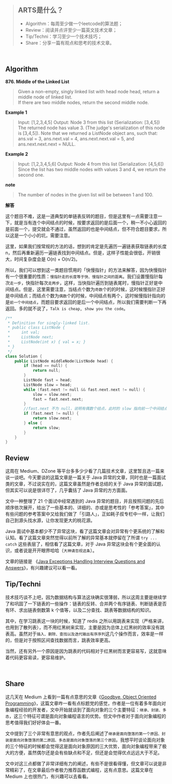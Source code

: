 
> ## ARTS是什么？
> - Algorithm：每周至少做一个leetcode的算法题；
> - Review：阅读并点评至少一篇英文技术文章；
>- Tip/Techni：学习至少一个技术技巧；
>- Share：分享一篇有观点和思考的技术文章。

<br>


## Algorithm
**876. Middle of the Linked List**
> Given a non-empty, singly linked list with head node head, return a middle node of linked list.<br>
> If there are two middle nodes, return the second middle node.

**Example 1**

> Input: [1,2,3,4,5]
Output: Node 3 from this list (Serialization: [3,4,5])
The returned node has value 3.  (The judge's serialization of this node is [3,4,5]).
Note that we returned a ListNode object ans, such that:
ans.val = 3, ans.next.val = 4, ans.next.next.val = 5, and ans.next.next.next = NULL.

**Example 2**
> Input: [1,2,3,4,5,6]
Output: Node 4 from this list (Serialization: [4,5,6])
Since the list has two middle nodes with values 3 and 4, we return the second one.

**note**
>The number of nodes in the given list will be between 1 and 100.

**解答**

这个题目不难，这是一道典型的单链表反转的题目，但是这里有一点需要注意一下，就是当有连个中间结点的时候，按要求返回的是后面一个，稍一不小心返回的是前面一个，提交就会不通过，虽然返回的也是中间结点，但不符合题目要求，所以这是一个小小的坑，需要注意。

这里，如果我们按常规的方法的话，想到的肯定是先遍历一遍链表获取链表的长度 n，然后再重新遍历一遍链表找到中间结点。但是，这样子性能会很低，开销很大，时间复杂度会是 O(n) + O(n/2)。

所以，我们可以想到这一类题目惯用的「快慢指针」的方法来解答，因为快慢指针有一个很重要的性质：`慢指针走的长度等于快、慢指针之间的距离`。我们设置慢指针每次`走一步`，快指针每次`走两步`，这样，当快指针遍历到链表尾时，慢指针正好是中间结点。但是，这里需要注意，当结点个数为`奇数`个的的时候，这时候慢指针正好是中间结点；而结点个数为`偶数`个的时候，中间结点有两个，这时候慢指针指向的是`前一个中间结点`，而题目要求返回的是后一个中间结点，所以我们需要判断一下再返回。多的就不说了，`Talk is cheap, show you the code`。

```swift
/**
 * Definition for singly-linked list.
 * public class ListNode {
 *     int val;
 *     ListNode next;
 *     ListNode(int x) { val = x; }
 * }
 */
class Solution {
    public ListNode middleNode(ListNode head) {
        if (head == null) {
            return null;
        }
        ListNode fast = head;
        ListNode slow = head;
        while (fast.next != null && fast.next.next != null) {
            slow = slow.next;
            fast = fast.next.next;
        }
        //fast.next 不为 null，说明有偶数个结点，此时的 slow 指向前一个中间结点
        if (fast.next != null) {
            return slow.next;
        } else {
            return slow;
        }
    }
}
```

## Review

这周在 Medium、DZone 等平台多多少少看了几篇技术文章，这里暂且选一篇来谈一谈吧。今天要谈的这篇文章是一篇关于 Java 异常的文章，同时也是一篇面试类的文章，不过说实在的，这篇文章虽然是作者总结的关于 Java 异常的面试题，但其实可以说是很详尽了，几乎囊括了 Java 异常的方方面面。

文中一种整理了 21 个面试中经常遇到的 Java 异常的题目，并且按照问题的先后顺序依次展开，给出了一些基本的、详细的、亦或是思考性的「参考答案」，其中有些问题的参考答案中又给我们做了「引路人」，正如耗子叔专栏中一样，让我们自己到源头找水源，让你发现更大的桃花源。

Java 面试中基本都少不了异常这块，看了这篇文章会对异常有个更系统的了解和认知。看了这篇文章突然觉得以前所了解的异常基本就停留在了所谓 `try ... catch` 这些表层了，相信看了这篇文章，对于 Java 异常这块会有个更全面的认识，或者说是开开眼界哈哈（`大神请忽视这条`）。

文章的链接是 《[Java Exceptions Handling Interview Questions and Answers](https://dzone.com/articles/java-exception-handling-interview-questions-and-an-1)》，有兴趣建议可以看一看。
<br>

## Tip/Techni
技术技巧谈不上吧，因为数据结构与算法这块确实很薄弱，所以这周主要是继续学了和巩固了一下链表的一些操作：链表的反转、合并两个有序链表、判断链表是否有环、求出链表倒数第 k 个值等，以及二分查找、跳表等数据结构的知识。

其中，在学习跳表这一块的时候，知道了 redis 之所以用跳表来实现（严格来讲，也用到了散列表），而不用红黑树来实现，主要是因为总体上红黑树的效率没有跳表高。虽然对于`插入、删除、查找以及迭代输出有序序列`这几个操作而言，效率是一样的，但是对于按照区间查找数据而言，跳表效率更高。

当然，还有另外一个原因是因为跳表的代码相对于红黑树而言更容易写，这就意味着代码更容易读，更容易维护。


<br>

## Share

这几天在 Medium 上看到一篇有点意思的文章《[Goodbye, Object Oriented Programming](https://medium.com/@cscalfani/goodbye-object-oriented-programming-a59cda4c0e53)》，这篇文章咋一看有点标题党的感觉，作者是一位有着多年面向对象编程经验的开发者，文中开始就谈到了面向对象的三个主要特征：`继承、封装、多态`，这三个特征可谓是面向对象编程语言的优势。但文中作者对于面向对象编程的思考值得我们好好体会一番。

文中提到了三个非常有意思的观点，作者先后阐述了`继承是面向堕落的第一个原因、封装是面向对象堕落的第二原因、多态是面向对象堕落的第三个原因`，我想平时谈论面向对象的三个特征的时候都会觉得这是面向对象原因的三大优势，面向对象编程带来了极大的方便，虽然偶尔还是会有些缺点和不足，但还是会觉得优点远远大于不足。

文中对这三点都做了非常详细有力的阐述，有些不是很看得懂，但文章可以说是非常精彩了，在文章最后作者极力推荐函数式编程，这有点意思。这篇文章在 Medium 上也很热门，有兴趣可以去看看。


